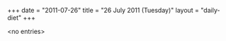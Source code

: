 +++
date = "2011-07-26"
title = "26 July 2011 (Tuesday)"
layout = "daily-diet"
+++


\<no entries\>

